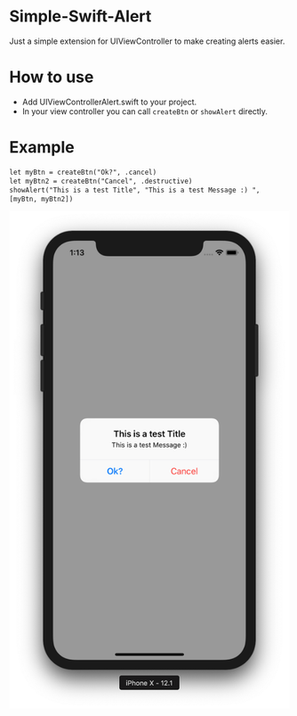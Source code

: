 # Simple-Swift-Alert

Just a simple extension for UIViewController to make creating alerts easier.

# How to use

* Add UIViewControllerAlert.swift to your project.
* In your view controller you can call `createBtn` or `showAlert` directly.


# Example

```
let myBtn = createBtn("Ok?", .cancel)
let myBtn2 = createBtn("Cancel", .destructive)
showAlert("This is a test Title", "This is a test Message :) ", [myBtn, myBtn2])
```


![](extensionPhoto.png)
